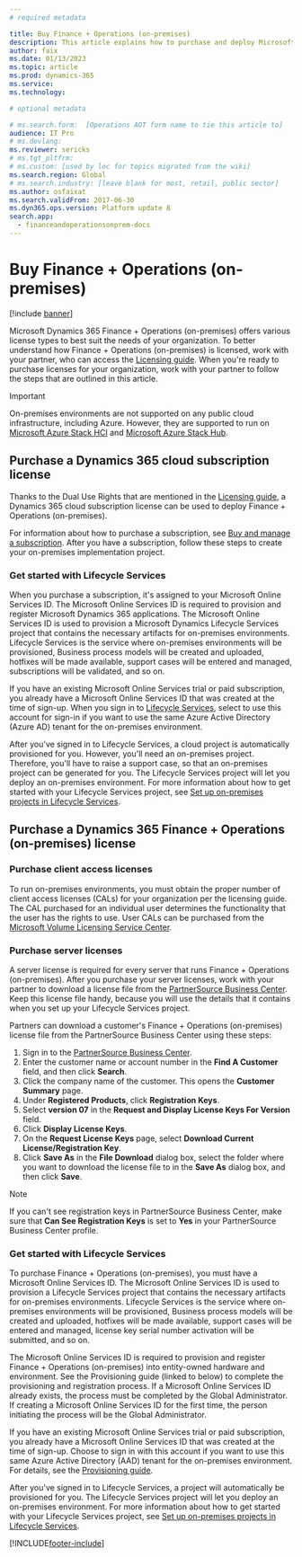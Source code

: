 ```yaml
---
# required metadata

title: Buy Finance + Operations (on-premises)
description: This article explains how to purchase and deploy Microsoft Dynamics 365 Finance + Operations (on-premises).
author: faix 
ms.date: 01/13/2023
ms.topic: article
ms.prod: dynamics-365
ms.service:
ms.technology: 

# optional metadata

# ms.search.form:  [Operations AOT form name to tie this article to]
audience: IT Pro
# ms.devlang: 
ms.reviewer: sericks
# ms.tgt_pltfrm: 
# ms.custom: [used by loc for topics migrated from the wiki]
ms.search.region: Global
# ms.search.industry: [leave blank for most, retail, public sector]
ms.author: osfaixat
ms.search.validFrom: 2017-06-30 
ms.dyn365.ops.version: Platform update 8 
search.app:
  - financeandoperationsonprem-docs
---
```


# Buy Finance + Operations (on-premises)

[!include [banner](../../../finance/includes/banner.md)]

Microsoft Dynamics 365 Finance + Operations (on-premises) offers various license types to best suit the needs of your organization. To better understand how Finance + Operations (on-premises) is licensed, work with your partner, who can access the [Licensing guide](https://go.microsoft.com/fwlink/?LinkId=866544). When you're ready to purchase licenses for your organization, work with your partner to follow the steps that are outlined in this article.

> [!IMPORTANT]
> On-premises environments are not supported on any public cloud infrastructure, including Azure. However, they are supported to run on [Microsoft Azure Stack HCI](https://azure.microsoft.com/products/azure-stack/hci/) and [Microsoft Azure Stack Hub](https://azure.microsoft.com/products/azure-stack/hub/).

## Purchase a Dynamics 365 cloud subscription license

Thanks to the Dual Use Rights that are mentioned in the [Licensing guide](https://go.microsoft.com/fwlink/?LinkId=866544), a Dynamics 365 cloud subscription license can be used to deploy Finance + Operations (on-premises).

For information about how to purchase a subscription, see [Buy and manage a subscription](../../fin-ops/get-started/before-you-buy.md#step-three-buy-and-manage-a-subscription). After you have a subscription, follow these steps to create your on-premises implementation project.

### Get started with Lifecycle Services 

When you purchase a subscription, it's assigned to your Microsoft Online Services ID. The Microsoft Online Services ID is required to provision and register Microsoft Dynamics 365 applications. The Microsoft Online Services ID is used to provision a Microsoft Dynamics Lifecycle Services project that contains the necessary artifacts for on-premises environments. Lifecycle Services is the service where on-premises environments will be provisioned, Business process models will be created and uploaded, hotfixes will be made available, support cases will be entered and managed, subscriptions will be validated, and so on.

If you have an existing Microsoft Online Services trial or paid subscription, you already have a Microsoft Online Services ID that was created at the time of sign-up. When you sign in to [Lifecycle Services](https://lcs.dynamics.com), select to use this account for sign-in if you want to use the same Azure Active Directory (Azure AD) tenant for the on-premises environment.

After you've signed in to Lifecycle Services, a cloud project is automatically provisioned for you. However, you'll need an on-premises project. Therefore, you'll have to raise a support case, so that an on-premises project can be generated for you. The Lifecycle Services project will let you deploy an on-premises environment. For more information about how to get started with your Lifecycle Services project, see [Set up on-premises projects in Lifecycle Services](../lifecycle-services/lbd-create-lcs-on-prem-project.md).

## Purchase a Dynamics 365 Finance + Operations (on-premises) license

### Purchase client access licenses

To run on-premises environments, you must obtain the proper number of client access licenses (CALs) for your organization per the licensing guide. The CAL purchased for an individual user determines the functionality that the user has the rights to use. User CALs can be purchased from the [Microsoft Volume Licensing Service Center](https://www.microsoft.com/Licensing/servicecenter/default.aspx).

### Purchase server licenses

A server license is required for every server that runs Finance + Operations (on-premises). After you purchase your server licenses, work with your partner to download a license file from the [PartnerSource Business Center](https://businesscenter.mbs.microsoft.com/). Keep this license file handy, because you will use the details that it contains when you set up your Lifecycle Services project.

Partners can download a customer's Finance + Operations (on-premises) license file from the PartnerSource Business Center using these steps:

1. Sign in to the [PartnerSource Business Center](https://businesscenter.mbs.microsoft.com/).
2. Enter the customer name or account number in the **Find A Customer** field, and then click **Search**.
3. Click the company name of the customer. This opens the **Customer Summary** page.
4. Under **Registered Products**, click **Registration Keys**.
5. Select **version 07** in the **Request and Display License Keys For Version** field.
6. Click **Display License Keys**.
7. On the **Request License Keys** page, select **Download Current License/Registration Key**.
8. Click **Save As** in the **File Download** dialog box, select the folder where you want to download the license file to in the **Save As** dialog box, and then click **Save**.

> [!NOTE]
> If you can't see registration keys in PartnerSource Business Center, make sure that **Can See Registration Keys** is set to **Yes** in your PartnerSource Business Center profile.

### Get started with Lifecycle Services

To purchase Finance + Operations (on-premises), you must have a Microsoft Online Services ID. The Microsoft Online Services ID is used to provision a Lifecycle Services project that contains the necessary artifacts for on-premises environments. Lifecycle Services is the service where on-premises environments will be provisioned, Business process models will be created and uploaded, hotfixes will be made available, support cases will be entered and managed, license key serial number activation will be submitted, and so on.

The Microsoft Online Services ID is required to provision and register Finance + Operations (on-premises) into entity-owned hardware and environment. See the Provisioning guide (linked to below) to complete the provisioning and registration process. If a Microsoft Online Services ID already exists, the process must be completed by the Global Administrator. If creating a Microsoft Online Services ID for the first time, the person initiating the process will be the Global Administrator.

If you have an existing Microsoft Online Services trial or paid subscription, you already have a Microsoft Online Services ID that was created at the time of sign-up. Choose to sign in with this account if you want to use this same Azure Active Directory (AAD) tenant for the on-premises environment. For details, see the [Provisioning guide](https://mbs2.microsoft.com/fileexchange/?fileID=7ddd6ddf-aa22-402a-baa1-5405ce0b1076).

After you've signed in to Lifecycle Services, a project will automatically be provisioned for you. The Lifecycle Services project will let you deploy an on-premises environment. For more information about how to get started with your Lifecycle Services project, see [Set up on-premises projects in Lifecycle Services](../lifecycle-services/lbd-create-lcs-on-prem-project.md).


[!INCLUDE[footer-include](../../../includes/footer-banner.md)]
